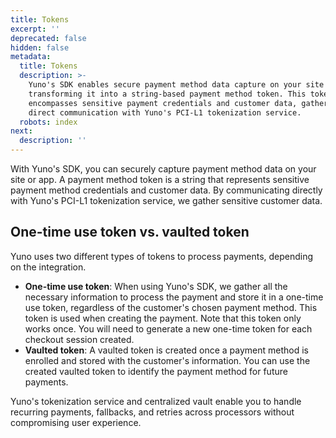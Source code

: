 ```yaml
---
title: Tokens
excerpt: ''
deprecated: false
hidden: false
metadata:
  title: Tokens
  description: >-
    Yuno's SDK enables secure payment method data capture on your site or app,
    transforming it into a string-based payment method token. This token
    encompasses sensitive payment credentials and customer data, gathered via
    direct communication with Yuno's PCI-L1 tokenization service.
  robots: index
next:
  description: ''
---
```

With Yuno's SDK, you can securely capture payment method data on your site or app. A payment method token is a string that represents sensitive payment method credentials and customer data. By communicating directly with Yuno's PCI-L1 tokenization service, we gather sensitive customer data.

## One-time use token vs. vaulted token

Yuno uses two different types of tokens to process payments, depending on the integration.

* **One-time use token**: When using Yuno's SDK, we gather all the necessary information to process the payment and store it in a one-time use token, regardless of the customer's chosen payment method. This token is used when creating the payment. Note that this token only works once. You will need to generate a new one-time token for each checkout session created.
* **Vaulted token**: A vaulted token is created once a payment method is enrolled and stored with the customer's information. You can use the created vaulted token to identify the payment method for future payments.

Yuno's tokenization service and centralized vault enable you to handle recurring payments, fallbacks, and retries across processors without compromising user experience.
